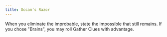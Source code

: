 ```yaml
---
title: Occam’s Razor
---
```


When you eliminate the improbable, state the impossible that still remains.
If you chose "Brains", you may roll Gather Clues with advantage.
